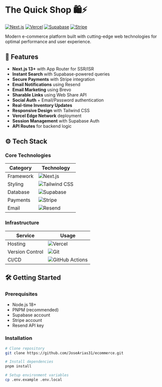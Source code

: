 # The Quick Shop 🛍️⚡

[![Next.js](https://img.shields.io/badge/Next.js-13.4+-000000?logo=next.js&logoColor=white)](https://nextjs.org/)
[![Vercel](https://img.shields.io/badge/Deployed%20on-Vercel-000000?logo=vercel)](https://vercel.com)
[![Supabase](https://img.shields.io/badge/Supabase-3.0+-3ECF8E?logo=supabase)](https://supabase.com)
[![Stripe](https://img.shields.io/badge/Powered%20by-Stripe-635BFF?logo=stripe)](https://stripe.com)

Modern e-commerce platform built with cutting-edge web technologies for optimal performance and user experience.

## 🚀 Features

- **Next.js 13+** with App Router for SSR/ISR
- **Instant Search** with Supabase-powered queries
- **Secure Payments** with Stripe integration
- **Email Notifications** using Resend
- **Email Marketing** using Brevo
- **Sharable Links** using Web Share API
- **Social Auth** + Email/Password authentication
- **Real-time Inventory Updates**
- **Responsive Design** with Tailwind CSS
- **Vercel Edge Network** deployment
- **Session Management** with Supabase Auth
- **API Routes** for backend logic

## ⚙️ Tech Stack

### Core Technologies
| Category        | Technology                                                                 |
|-----------------|----------------------------------------------------------------------------|
| Framework       | ![Next.js](https://img.shields.io/badge/-Next.js-000000?logo=next.js)      |
| Styling         | ![Tailwind CSS](https://img.shields.io/badge/-Tailwind_CSS-38B2AC?logo=tailwind-css) |
| Database        | ![Supabase](https://img.shields.io/badge/-Supabase-3ECF8E?logo=supabase)   |
| Payments        | ![Stripe](https://img.shields.io/badge/-Stripe-635BFF?logo=stripe)        |
| Email           | ![Resend](https://img.shields.io/badge/-Resend-000000?logo=resend)        |

### Infrastructure
| Service         | Usage                                                                      |
|-----------------|----------------------------------------------------------------------------|
| Hosting         | ![Vercel](https://img.shields.io/badge/-Vercel-000000?logo=vercel)        |
| Version Control | ![Git](https://img.shields.io/badge/-Git-F05032?logo=git&logoColor=white)  |
| CI/CD           | ![GitHub Actions](https://img.shields.io/badge/-GitHub_Actions-2088FF?logo=github-actions) |

## 🛠️ Getting Started

### Prerequisites
- Node.js 18+
- PNPM (recommended)
- Supabase account
- Stripe account
- Resend API key

### Installation
```bash
# Clone repository
git clone https://github.com/JoseArias31/ecommerce.git

# Install dependencies
pnpm install

# Setup environment variables
cp .env.example .env.local
